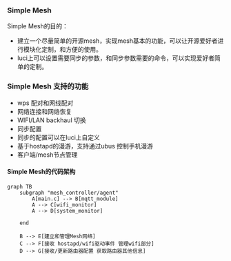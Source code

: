 ### Simple Mesh
Simple Mesh的目的：
*  建立一个尽量简单的开源mesh，实现mesh基本的功能，可以让开源爱好者进行模块化定制，和方便的使用。
* luci上可以设置需要同步的参数，和同步参数需要的命令，可以实现爱好者简单的定制。

### Simple Mesh 支持的功能
* wps 配对和网线配对
* 网络连接和网络恢复
* WIFI/LAN backhaul 切换
* 同步配置
* 同步的配置可以在luci上自定义
* 基于hostapd的漫游，支持通过ubus 控制手机漫游
* 客户端/mesh节点管理
#### Simple Mesh的代码架构

```mermaid
graph TB
    subgraph "mesh_controller/agent"
        A[main.c] --> B[mqtt_module]
        A --> C[wifi_monitor]
        A --> D[system_monitor]
    
    end
    
    B --> E[建立和管理Mesh网络] 
    C --> F[接收 hostapd/wifi驱动事件 管理wifi部分] 
    D --> G[接收/更新路由器配置 获取路由器其他信息] 
```
